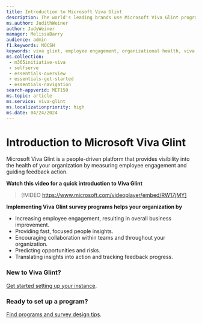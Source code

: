 ```yaml
---
title: Introduction to Microsoft Viva Glint 
description: The world's leading brands use Microsoft Viva Glint programs to increase employee engagement, develop their people and culture, and improve business results. 
ms.author: JudithWeiner
author: JudyWeiner
manager: MelissaBarry
audience: admin
f1.keywords: NOCSH
keywords: viva glint, employee engagement, organizational health, viva glint history
ms.collection: 
 - m365initiative-viva
 - selfserve
 - essentials-overview
 - essentials-get-started
 - essentials-navigation
search-appverid: MET150
ms.topic: article
ms.service: viva-glint
ms.localizationpriority: high
ms.date: 04/24/2024
---
```


# Introduction to Microsoft Viva Glint

Microsoft Viva Glint is a people-driven platform that provides visibility into the health of your organization by measuring employee engagement and guiding feedback action. 

**Watch this video for a quick introduction to Viva Glint**

> [!VIDEO https://www.microsoft.com/videoplayer/embed/RW17jMY]

**Implementing Viva Glint survey programs helps your organization by**

- Increasing employee engagement, resulting in overall business improvement.
- Providing fast, focused people insights.
- Encouraging collaboration within teams and throughout your organization.
- Predicting opportunities and risks.
- Translating insights into action and tracking feedback progress.

### New to Viva Glint?
[Get started setting up your instance](../../viva/glint/start/brochure-summary.md).

### Ready to set up a program? 
[Find programs and survey design tips](https://go.microsoft.com/fwlink/?linkid=2268788).

      
     

